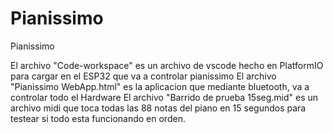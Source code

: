# Pianissimo
Pianissimo

El archivo "Code-workspace" es un archivo de vscode hecho en PlatformIO para cargar en el ESP32 que va a controlar pianissimo
El archivo "Pianissimo WebApp.html" es la aplicacion que mediante bluetooth, va a controlar todo el Hardware
El archivo "Barrido de prueba 15seg.mid" es un archivo midi que toca todas las 88 notas del piano en 15 segundos para testear si todo esta funcionando en orden. 
